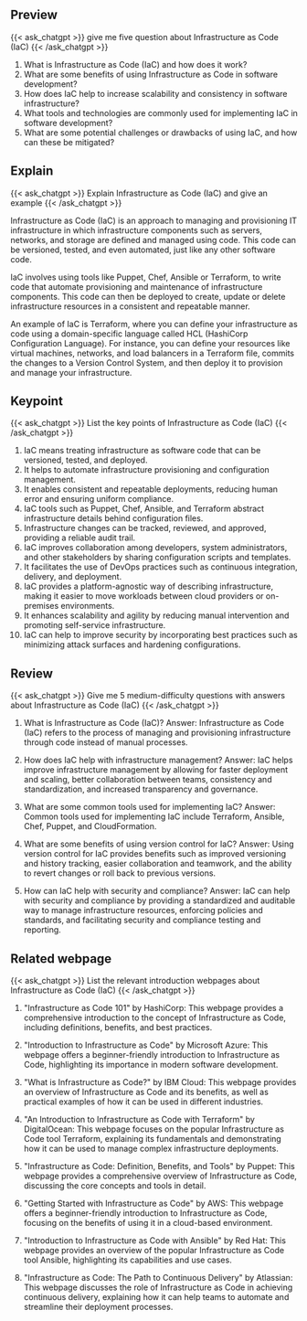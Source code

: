 ## Preview
{{< ask_chatgpt >}}
give me five question about Infrastructure as Code (IaC)
{{< /ask_chatgpt >}}



1. What is Infrastructure as Code (IaC) and how does it work?
2. What are some benefits of using Infrastructure as Code in software development?
3. How does IaC help to increase scalability and consistency in software infrastructure?
4. What tools and technologies are commonly used for implementing IaC in software development?
5. What are some potential challenges or drawbacks of using IaC, and how can these be mitigated?   

## Explain
{{< ask_chatgpt >}}
Explain Infrastructure as Code (IaC) and give an example
{{< /ask_chatgpt >}}



Infrastructure as Code (IaC) is an approach to managing and provisioning IT infrastructure in which infrastructure components such as servers, networks, and storage are defined and managed using code. This code can be versioned, tested, and even automated, just like any other software code.

IaC involves using tools like Puppet, Chef, Ansible or Terraform, to write code that automate provisioning and maintenance of infrastructure components. This code can then be deployed to create, update or delete infrastructure resources in a consistent and repeatable manner.

An example of IaC is Terraform, where you can define your infrastructure as code using a domain-specific language called HCL (HashiCorp Configuration Language). For instance, you can define your resources like virtual machines, networks, and load balancers in a Terraform file, commits the changes to a Version Control System, and then deploy it to provision and manage your infrastructure.   

## Keypoint
{{< ask_chatgpt >}}
List the key points of Infrastructure as Code (IaC)
{{< /ask_chatgpt >}}



1. IaC means treating infrastructure as software code that can be versioned, tested, and deployed.
2. It helps to automate infrastructure provisioning and configuration management.
3. It enables consistent and repeatable deployments, reducing human error and ensuring uniform compliance.
4. IaC tools such as Puppet, Chef, Ansible, and Terraform abstract infrastructure details behind configuration files.
5. Infrastructure changes can be tracked, reviewed, and approved, providing a reliable audit trail.
6. IaC improves collaboration among developers, system administrators, and other stakeholders by sharing configuration scripts and templates.
7. It facilitates the use of DevOps practices such as continuous integration, delivery, and deployment.
8. IaC provides a platform-agnostic way of describing infrastructure, making it easier to move workloads between cloud providers or on-premises environments.
9. It enhances scalability and agility by reducing manual intervention and promoting self-service infrastructure.
10. IaC can help to improve security by incorporating best practices such as minimizing attack surfaces and hardening configurations.   

## Review
{{< ask_chatgpt >}}
Give me 5 medium-difficulty questions with answers about Infrastructure as Code (IaC)
{{< /ask_chatgpt >}}



1. What is Infrastructure as Code (IaC)?
Answer: Infrastructure as Code (IaC) refers to the process of managing and provisioning infrastructure through code instead of manual processes. 

2. How does IaC help with infrastructure management?
Answer: IaC helps improve infrastructure management by allowing for faster deployment and scaling, better collaboration between teams, consistency and standardization, and increased transparency and governance. 

3. What are some common tools used for implementing IaC?
Answer: Common tools used for implementing IaC include Terraform, Ansible, Chef, Puppet, and CloudFormation. 

4. What are some benefits of using version control for IaC?
Answer: Using version control for IaC provides benefits such as improved versioning and history tracking, easier collaboration and teamwork, and the ability to revert changes or roll back to previous versions. 

5. How can IaC help with security and compliance?
Answer: IaC can help with security and compliance by providing a standardized and auditable way to manage infrastructure resources, enforcing policies and standards, and facilitating security and compliance testing and reporting.   

## Related webpage
{{< ask_chatgpt >}}
List the relevant introduction webpages about Infrastructure as Code (IaC)
{{< /ask_chatgpt >}}



1. "Infrastructure as Code 101" by HashiCorp: This webpage provides a comprehensive introduction to the concept of Infrastructure as Code, including definitions, benefits, and best practices.

2. "Introduction to Infrastructure as Code" by Microsoft Azure: This webpage offers a beginner-friendly introduction to Infrastructure as Code, highlighting its importance in modern software development.

3. "What is Infrastructure as Code?" by IBM Cloud: This webpage provides an overview of Infrastructure as Code and its benefits, as well as practical examples of how it can be used in different industries.

4. "An Introduction to Infrastructure as Code with Terraform" by DigitalOcean: This webpage focuses on the popular Infrastructure as Code tool Terraform, explaining its fundamentals and demonstrating how it can be used to manage complex infrastructure deployments.

5. "Infrastructure as Code: Definition, Benefits, and Tools" by Puppet: This webpage provides a comprehensive overview of Infrastructure as Code, discussing the core concepts and tools in detail.

6. "Getting Started with Infrastructure as Code" by AWS: This webpage offers a beginner-friendly introduction to Infrastructure as Code, focusing on the benefits of using it in a cloud-based environment.

7. "Introduction to Infrastructure as Code with Ansible" by Red Hat: This webpage provides an overview of the popular Infrastructure as Code tool Ansible, highlighting its capabilities and use cases.

8. "Infrastructure as Code: The Path to Continuous Delivery" by Atlassian: This webpage discusses the role of Infrastructure as Code in achieving continuous delivery, explaining how it can help teams to automate and streamline their deployment processes.   


